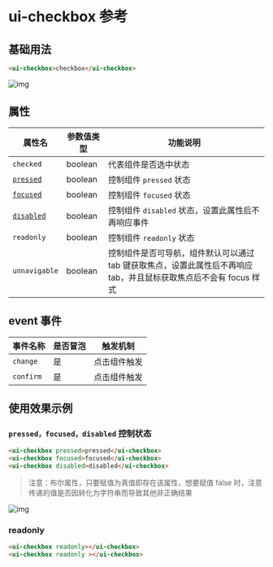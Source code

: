 # ui-checkbox 参考

## 基础用法

```html
<ui-checkbox>checkbox</ui-checkbox>
```
![img](ui-kit/ui-checkbox.gif)
## 属性
属性名  | 参数值类型 | 功能说明
------|--------------|-------------
`checked`| boolean  | 代表组件是否选中状态
[`pressed`](#`pressed,-focused,-disabled`-控制状态) | boolean | 控制组件 `pressed` 状态
[`focused`](#`pressed,-focused,-disabled`-控制状态)| boolean  | 控制组件 `focused` 状态
[`disabled`](#`pressed,-focused,-disabled`-控制状态)| boolean  | 控制组件 `disabled` 状态，设置此属性后不再响应事件
`readonly`| boolean  | 控制组件 `readonly` 状态
`unnavigable`| boolean  | 控制组件是否可导航，组件默认可以通过 tab 键获取焦点，设置此属性后不再响应 tab，并且鼠标获取焦点后不会有 focus 样式

## event 事件
事件名称|是否冒泡|触发机制
-------|-------|--------
`change`|是|点击组件触发
`confirm`|是|点击组件触发

## 使用效果示例
### `pressed，focused，disabled` 控制状态

```html
<ui-checkbox pressed>pressed</ui-checkbox>
<ui-checkbox focused>focused</ui-checkbox>
<ui-checkbox disabled>disabled</ui-checkbox>
```
> 注意：布尔属性，只要赋值为真值即存在该属性，想要赋值 false 时，注意传递的值是否因转化为字符串而导致其他非正确结果

![img](ui-kit/ui-checkbox-state.png)

### readonly
```html
<ui-checkbox readonly></ui-checkbox>
<ui-checkbox readonly ></ui-checkbox>
```
